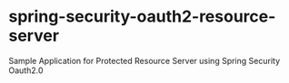 # spring-security-oauth2-resource-server
Sample Application for Protected Resource Server using Spring Security Oauth2.0
